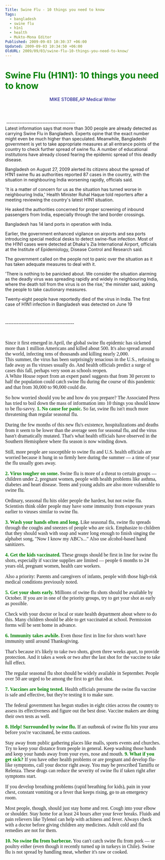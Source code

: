 ```yaml
---
Title: Swine Flu - 10 things you need to know
Tags:
  - bangladesh
  - swine flu
  - h1n1
  - health
  - Mukto-Mona Editor
Published: 2009-09-03 10:30:37 +06:00
Updated: 2009-09-03 10:34:50 +06:00
OldURL: 2009/09/03/swine-flu-10-things-you-need-to-know/
---
```


<div id="wrapper">
<div class="super">
<div class="detail">
<h1 class="fontStyle51"><span style="color: #008000;">Swine Flu (H1N1): 10 things you need to know</span></h1>
<p align="center"><span style="color: #000080;">MIKE STOBBE,AP Medical Writer</span></p>
<p align="center"> </p>
<p align="center"><img src="https://www.news.org.bd/wp-content/uploads/2009/05/bangladeshi-dies-of-swine-flu-in-mexico-300x275.jpg" alt="" /></p>

<div class="fontStyle4">
<div class="story last"> <span style="font-size: medium; font-family: Garamond;">------------------------------------------</span></div>
Latest information says that more than 300 people are already detected as carrying Swine Flu in Bangladesh. Experts opine that the exact number might even be much higher than speculated. Meanwhile, Bangladeshi government is yet to take appropriate measures at all entrance points of the country to check further spread of swine flu. A number of educational institutions have already closed fearing the epidemic spread of this deadly disease.

Bangladesh on August 27, 2009 alerted its citizens about the spread of H1N1 swine flu as authorities reported 87 cases in the country, with the situation in neighbouring India worsening rapidly, officials said.

'It is a matter of concern for us as the situation has turned worse in neighbouring India,' Health Minister Ruhal Haque told reporters after a meeting reviewing the country's latest H1N1 situation.

He asked the authorities concerned for proper screening of inbound passengers from India, especially through the land border crossings.

Bangladesh has 14 land ports in operation with India.

Earlier, the government enhanced vigilance on airports and sea ports introducing special medical desks to detect swine-flue infection. Most of the H1N1 cases were detected at Dhaka's Zia International Airport, officials at the Institute of Epidemiology, Disease Control and Research said.

The government called on the people not to panic over the situation as it has taken adequate measures to deal with it.

'There is nothing to be panicked about. We consider the situation alarming as the deadly virus was spreading rapidly and widely in neighbouring India, where the death toll from the virus is on the rise,' the minister said, asking the people to take cautionary measures.

Twenty-eight people have reportedly died of the virus in India. The first case of H1N1 infection in Bangladesh was detected on June 19

 

<span style="font-size: medium; font-family: Garamond;">------------------------------------------</span>

 
<div><span style="font-size: medium; font-family: Garamond;">Since it first emerged in April, the global swine flu epidemic has sickened more than 1 million Americans and killed about 500. It's also spread around the world, infecting tens of thousands and killing nearly 2,000.</span></div>
<div><span style="font-size: medium; font-family: Garamond;">This summer, the virus has been surprisingly tenacious in the U.S., refusing to fade away as flu viruses usually do. And health officials predict a surge of cases this fall, perhaps very soon as schools reopen.</span></div>
<span style="font-size: medium; font-family: Garamond;">A White House report from an expert panel suggests that from 30 percent to half the population could catch swine flu during the course of this pandemic and that from 30,000 to 90,000 could die.

So how worried should you be and how do you prepare? The Associated Press has tried to boil down the mass of information into 10 things you should know to be flu-savvy.
<strong>
<span style="color: #008000;">1. No cause for panic.</span></strong><span style="color: #008000;">
</span>
So far, swine flu isn't much more threatening than regular seasonal flu.

During the few months of this new flu's existence, hospitalizations and deaths from it seem to be lower than the average seen for seasonal flu, and the virus hasn't dramatically mutated. That's what health officials have observed in the Southern Hemisphere where flu season is now winding down.

Still, more people are susceptible to swine flu and U.S. health officials are worried because it hung in so firmly here during the summer — a time of year the flu usually goes away.

<span style="color: #008000;"><strong>2. Virus tougher on some.</strong>
</span>
Swine flu is more of a threat to certain groups — children under 2, pregnant women, people with health problems like asthma, diabetes and heart disease. Teens and young adults are also more vulnerable to swine flu.

Ordinary, seasonal flu hits older people the hardest, but not swine flu. Scientists think older people may have some immunity from exposure years earlier to viruses similar to swine flu.

<span style="color: #008000;"><strong>3. Wash your hands often and long.
</strong></span>
Like seasonal flu, swine flu spreads through the coughs and sneezes of people who are sick. Emphasize to children that they should wash with soap and water long enough to finish singing the alphabet song, "Now I know my ABC's..." Also use alcohol-based hand sanitizers.

<span style="color: #008000;"><strong>4. Get the kids vaccinated.
</strong></span>
These groups should be first in line for swine flu shots, especially if vaccine supplies are limited — people 6 months to 24 years old, pregnant women, health care workers.

Also a priority: Parents and caregivers of infants, people with those high-risk medical conditions previously noted.

<span style="color: #008000;"><strong>5. Get your shots early.</strong>
</span>
Millions of swine flu shots should be available by October. If you are in one of the priority groups, try to get your shot as early as possible.

Check with your doctor or local or state health department about where to do this. Many children should be able to get vaccinated at school. Permission forms will be sent home in advance.

<span style="color: #008000;"><strong>6. Immunity takes awhile.</strong>
</span>
Even those first in line for shots won't have immunity until around Thanksgiving.

That's because it's likely to take two shots, given three weeks apart, to provide protection. And it takes a week or two after the last shot for the vaccine to take full effect.

The regular seasonal flu shot should be widely available in September. People over 50 are urged to be among the first to get that shot.

<span style="color: #008000;"><strong>7. Vaccines are being tested.</strong>
</span>
Health officials presume the swine flu vaccine is safe and effective, but they're testing it to make sure.

The federal government has begun studies in eight cities across the country to assess its effectiveness and figure out the best dose. Vaccine makers are doing their own tests as well.

<span style="color: #008000;"><strong>8. Help! Surrounded by swine flu.</strong>
</span>
If an outbreak of swine flu hits your area before you're vaccinated, be extra cautious.

Stay away from public gathering places like malls, sports events and churches. Try to keep your distance from people in general. Keep washing those hands and keep your hands away from your eyes, nose and mouth.
<strong>
<span style="color: #008000;">9. What if you get sick?</span></strong><span style="color: #008000;">
</span>
If you have other health problems or are pregnant and develop flu-like symptoms, call your doctor right away. You may be prescribed Tamiflu or Relenza. These drugs can reduce the severity of swine flu if taken right after symptoms start.

If you develop breathing problems (rapid breathing for kids), pain in your chest, constant vomiting or a fever that keeps rising, go to an emergency room.

Most people, though, should just stay home and rest. Cough into your elbow or shoulder. Stay home for at least 24 hours after your fever breaks. Fluids and pain relievers like Tylenol can help with achiness and fever. Always check with a doctor before giving children any medicines. Adult cold and flu remedies are not for them.

<span style="color: #008000;"><strong>10. No swine flu from barbecue.</strong>
</span>
You can't catch swine flu from pork — or poultry either (even though it recently turned up in turkeys in Chile). Swine flu is not spread by handling meat, whether it's raw or cooked.
 

 

</span></div>
</div>
</div>
</div>
